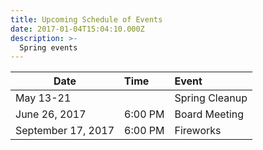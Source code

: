 ```yaml
---
title: Upcoming Schedule of Events
date: 2017-01-04T15:04:10.000Z
description: >-
  Spring events
---
```


| Date               | Time          | Event          |
| -------------      |:------------- | :--------------|
| May 13-21          |               | Spring Cleanup |
| June 26, 2017      | 6:00 PM       | Board Meeting  |
| September 17, 2017 | 6:00 PM       | Fireworks      | 